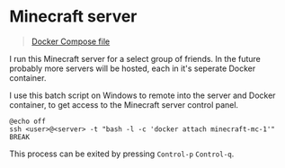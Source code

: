 # Minecraft server

> [Docker Compose file](../stacks/minecraft.yaml)

I run this Minecraft server for a select group of friends. In the future probably more servers will be hosted, each in it's seperate Docker container.

I use this batch script on Windows to remote into the server and Docker container, to get access to the Minecraft server control panel.
```
@echo off
ssh <user>@<server> -t "bash -l -c 'docker attach minecraft-mc-1'"
BREAK
```
This process can be exited by pressing `Control-p` `Control-q`.
